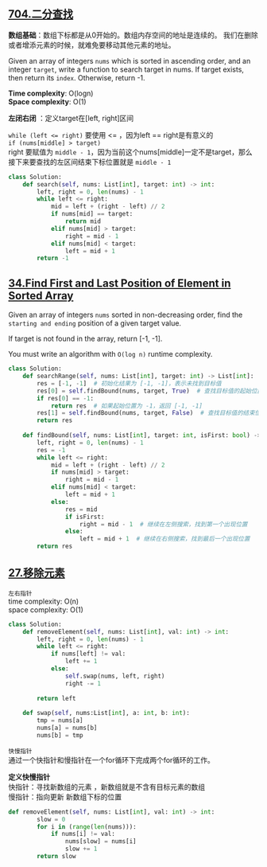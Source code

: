 ## [704.二分查找](https://leetcode.com/problems/binary-search/)
**数组基础**：数组下标都是从0开始的。数组内存空间的地址是连续的。
我们在删除或者增添元素的时候，就难免要移动其他元素的地址。

Given an array of integers `nums` which is sorted in ascending order, and an integer `target`, write a function to search target in nums. If target exists, then return its `index`. Otherwise, return -1.

**Time complexity**: O(logn)  
**Space complexity**: O(1)

**左闭右闭** ：定义target在[left, right]区间

`while (left <= right)` 要使用 <= ，因为left == right是有意义的  
`if (nums[middle] > target)`  
right 要赋值为 `middle - 1`，因为当前这个nums[middle]一定不是target，那么接下来要查找的左区间结束下标位置就是 `middle - 1`

```python
class Solution:
    def search(self, nums: List[int], target: int) -> int:
        left, right = 0, len(nums) - 1
        while left <= right:
            mid = left + (right - left) // 2
            if nums[mid] == target:
                return mid
            elif nums[mid] > target:
                right = mid - 1
            elif nums[mid] < target:
                left = mid + 1
        return -1
```

## [34.Find First and Last Position of Element in Sorted Array](https://leetcode.com/problems/find-first-and-last-position-of-element-in-sorted-array/description/)
Given an array of integers `nums` sorted in non-decreasing order, find the `starting and ending` position of a given target value.

If target is not found in the array, return [-1, -1].

You must write an algorithm with `O(log n)` runtime complexity.
```python
class Solution:
    def searchRange(self, nums: List[int], target: int) -> List[int]:
        res = [-1, -1]  # 初始化结果为 [-1, -1]，表示未找到目标值
        res[0] = self.findBound(nums, target, True)  # 查找目标值的起始位置
        if res[0] == -1:
            return res  # 如果起始位置为 -1，返回 [-1, -1]
        res[1] = self.findBound(nums, target, False)  # 查找目标值的结束位置
        return res
    
    def findBound(self, nums: List[int], target: int, isFirst: bool) -> int:
        left, right = 0, len(nums) - 1
        res = -1
        while left <= right:
            mid = left + (right - left) // 2
            if nums[mid] > target:
                right = mid - 1
            elif nums[mid] < target:
                left = mid + 1
            else:
                res = mid
                if isFirst:
                    right = mid - 1  # 继续在左侧搜索，找到第一个出现位置
                else:
                    left = mid + 1  # 继续在右侧搜索，找到最后一个出现位置
        return res
```
## [27.移除元素](https://leetcode.com/problems/remove-element/description/)
`左右指针`  
time complexity: O(n)  
space complexity: O(1)
```python
class Solution:
    def removeElement(self, nums: List[int], val: int) -> int:
        left, right = 0, len(nums) - 1
        while left <= right:
            if nums[left] != val:
                left += 1
            else:
                self.swap(nums, left, right)
                right -= 1 
        
        return left
    
    def swap(self, nums:List[int], a: int, b: int):
        tmp = nums[a]
        nums[a] = nums[b]
        nums[b] = tmp
```

`快慢指针`  
通过一个快指针和慢指针在一个for循环下完成两个for循环的工作。

**定义快慢指针**  
快指针：寻找新数组的元素 ，新数组就是不含有目标元素的数组  
慢指针：指向更新 新数组下标的位置
```python
def removeElement(self, nums: List[int], val: int) -> int:
        slow = 0
        for i in (range(len(nums))):
            if nums[i] != val:
                nums[slow] = nums[i]
                slow += 1
        return slow